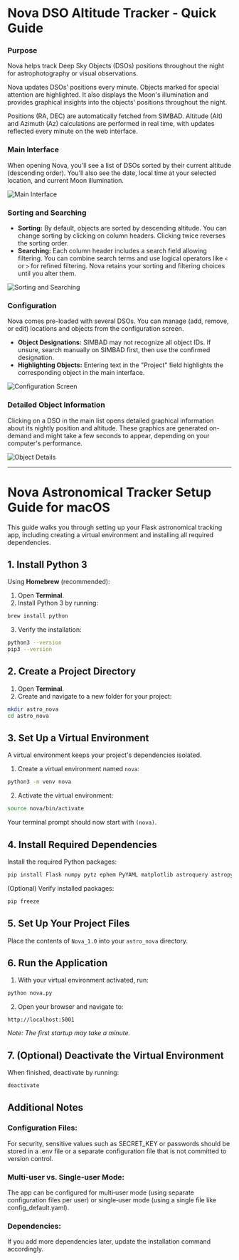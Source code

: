 # Nova DSO Altitude Tracker - Quick Guide

### Purpose
Nova helps track Deep Sky Objects (DSOs) positions throughout the night for astrophotography or visual observations. 

Nova updates DSOs' positions every minute. Objects marked for special attention are highlighted. It also displays the Moon's illumination and provides graphical insights into the objects' positions throughout the night.

Positions (RA, DEC) are automatically fetched from SIMBAD. Altitude (Alt) and Azimuth (Az) calculations are performed in real time, with updates reflected every minute on the web interface.

### Main Interface
When opening Nova, you'll see a list of DSOs sorted by their current altitude (descending order). You'll also see the date, local time at your selected location, and current Moon illumination.

![Main Interface](path_to_graphic1)

### Sorting and Searching
- **Sorting:** By default, objects are sorted by descending altitude. You can change sorting by clicking on column headers. Clicking twice reverses the sorting order.
- **Searching:** Each column header includes a search field allowing filtering. You can combine search terms and use logical operators like `<` or `>` for refined filtering. Nova retains your sorting and filtering choices until you alter them.

![Sorting and Searching](path_to_graphic2)

### Configuration
Nova comes pre-loaded with several DSOs. You can manage (add, remove, or edit) locations and objects from the configuration screen.

- **Object Designations:** SIMBAD may not recognize all object IDs. If unsure, search manually on SIMBAD first, then use the confirmed designation.
- **Highlighting Objects:** Entering text in the "Project" field highlights the corresponding object in the main interface.

![Configuration Screen](path_to_graphic3)

### Detailed Object Information
Clicking on a DSO in the main list opens detailed graphical information about its nightly position and altitude. These graphics are generated on-demand and might take a few seconds to appear, depending on your computer's performance.

![Object Details](path_to_graphic4)

---

# Nova Astronomical Tracker Setup Guide for macOS

This guide walks you through setting up your Flask astronomical tracking app, including creating a virtual environment and installing all required dependencies.

## 1. Install Python 3

Using **Homebrew** (recommended):

1. Open **Terminal**.
2. Install Python 3 by running:

```bash
brew install python
```

3. Verify the installation:

```bash
python3 --version
pip3 --version
```

## 2. Create a Project Directory

1. Open **Terminal**.
2. Create and navigate to a new folder for your project:

```bash
mkdir astro_nova
cd astro_nova
```

## 3. Set Up a Virtual Environment

A virtual environment keeps your project's dependencies isolated.

1. Create a virtual environment named `nova`:

```bash
python3 -m venv nova
```

2. Activate the virtual environment:

```bash
source nova/bin/activate
```

Your terminal prompt should now start with `(nova)`.

## 4. Install Required Dependencies

Install the required Python packages:

```bash
pip install Flask numpy pytz ephem PyYAML matplotlib astroquery astropy flask_login python-decouple
```

(Optional) Verify installed packages:

```bash
pip freeze
```

## 5. Set Up Your Project Files

Place the contents of `Nova_1.0` into your `astro_nova` directory.

## 6. Run the Application

1. With your virtual environment activated, run:

```bash
python nova.py
```

2. Open your browser and navigate to:

```
http://localhost:5001
```

*Note: The first startup may take a minute.*

## 7. (Optional) Deactivate the Virtual Environment

When finished, deactivate by running:

```bash
deactivate
```


## Additional Notes

### Configuration Files:
For security, sensitive values such as SECRET_KEY or passwords should be stored in a .env file or a separate configuration file that is not committed to version control.

### Multi‑user vs. Single‑user Mode:
The app can be configured for multi‑user mode (using separate configuration files per user) or single‑user mode (using a single file like config_default.yaml).

### Dependencies:
If you add more dependencies later, update the installation command accordingly.
